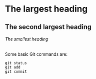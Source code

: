 # The largest heading
## The second largest heading
###### The smallest heading

Some basic Git commands are:
```
git status
git add
git commit
```
